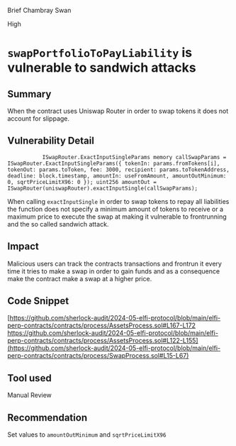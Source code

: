 Brief Chambray Swan

High

# `swapPortfolioToPayLiability` is vulnerable to sandwich attacks

## Summary
When the contract uses Uniswap Router in order to swap tokens it does not account for slippage.

## Vulnerability Detail
`            ISwapRouter.ExactInputSingleParams memory callSwapParams = ISwapRouter.ExactInputSingleParams({
                tokenIn: params.fromTokens[i],
                tokenOut: params.toToken,
                fee: 3000,
                recipient: params.toTokenAddress,
                deadline: block.timestamp,
                amountIn: useFromAmount,
                amountOutMinimum: 0,
                sqrtPriceLimitX96: 0
            });
 uint256 amountOut = ISwapRouter(uniswapRouter).exactInputSingle(callSwapParams);
`

When calling `exactInputSingle` in order to swap tokens to repay all liabilities the function does not specify a minimum amount of tokens to receive or a maximum price to execute the swap at making it vulnerable to frontrunning and the so called sandwich attack.

## Impact
Malicious users can track the contracts transactions and frontrun it every time it tries to make a swap in order to gain funds and as a consequence make the contract make a swap at a higher price.

## Code Snippet
[https://github.com/sherlock-audit/2024-05-elfi-protocol/blob/main/elfi-perp-contracts/contracts/process/AssetsProcess.sol#L167-L172
https://github.com/sherlock-audit/2024-05-elfi-protocol/blob/main/elfi-perp-contracts/contracts/process/AssetsProcess.sol#L122-L155](https://github.com/sherlock-audit/2024-05-elfi-protocol/blob/main/elfi-perp-contracts/contracts/process/SwapProcess.sol#L15-L67)

## Tool used
Manual Review

## Recommendation
Set values to `amountOutMinimum` and `sqrtPriceLimitX96`